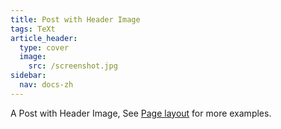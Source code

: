 ```yaml
---
title: Post with Header Image
tags: TeXt
article_header:
  type: cover
  image:
    src: /screenshot.jpg
sidebar:
  nav: docs-zh
---
```


A Post with Header Image, See [Page layout](https://tianqi.name/jekyll-TeXt-theme/samples.html#page-layout) for more examples.

<!--more-->